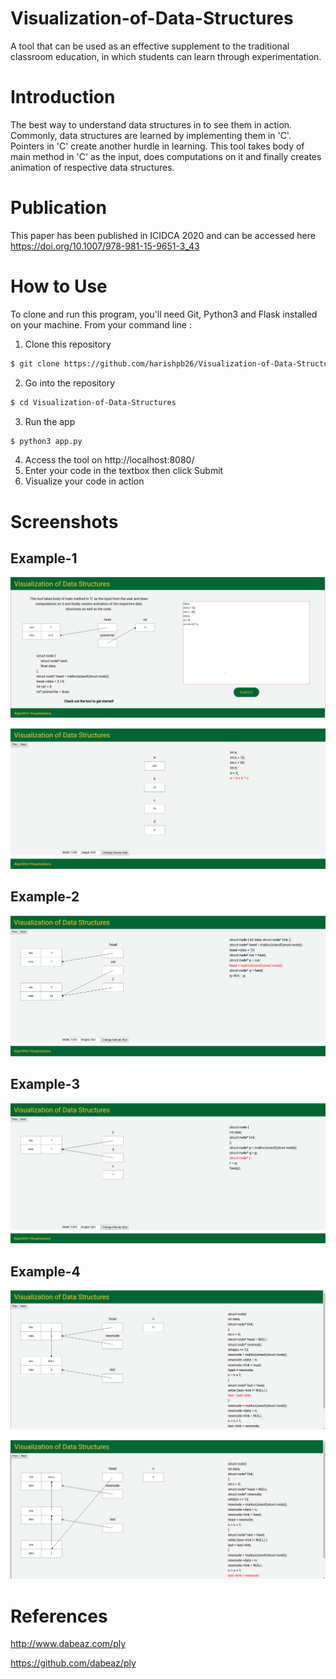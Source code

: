 # Visualization-of-Data-Structures
A tool that can be used as an effective supplement to the traditional classroom education, in which students can learn through experimentation. 

# Introduction

The best way to understand data structures in to see them in action. Commonly, data structures are learned by implementing them in 'C'. Pointers in 'C' create another hurdle in learning. This tool takes body of main method in 'C' as the input, does computations on it and finally creates animation of respective data structures.

# Publication
This paper has been published in ICIDCA 2020 and can be accessed here https://doi.org/10.1007/978-981-15-9651-3_43

# How to Use
To clone and run this program, you'll need Git, Python3 and Flask installed on your machine. From your command line :

1. Clone this repository
  ```sh
  $ git clone https://github.com/harishpb26/Visualization-of-Data-Structures
  ```
2. Go into the repository
  ```bash
  $ cd Visualization-of-Data-Structures
  ```
3. Run the app
  ```bash
  $ python3 app.py
  ```
4. Access the tool on http://localhost:8080/
5. Enter your code in the textbox then click Submit
6. Visualize your code in action
 
# Screenshots

## Example-1
![](images/Ex1.PNG)

![](images/Ex2.PNG)

## Example-2
![](images/Ex3.PNG)

## Example-3
![](images/Ex4.PNG)

## Example-4
![](images/Ex5.PNG)

![](images/Ex6.PNG)

# References

http://www.dabeaz.com/ply

https://github.com/dabeaz/ply
